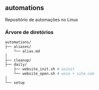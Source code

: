 ## automations

Repositório de automações no Linux

### Árvore de diretórios

```bash
automations/
├── aliases/
    └── alias.md
│
├── cleanup/
├── daily/
    ├── website_init.sh # wsinit
    └── website_open.sh # wsco + site.com
│
└── setup
```
